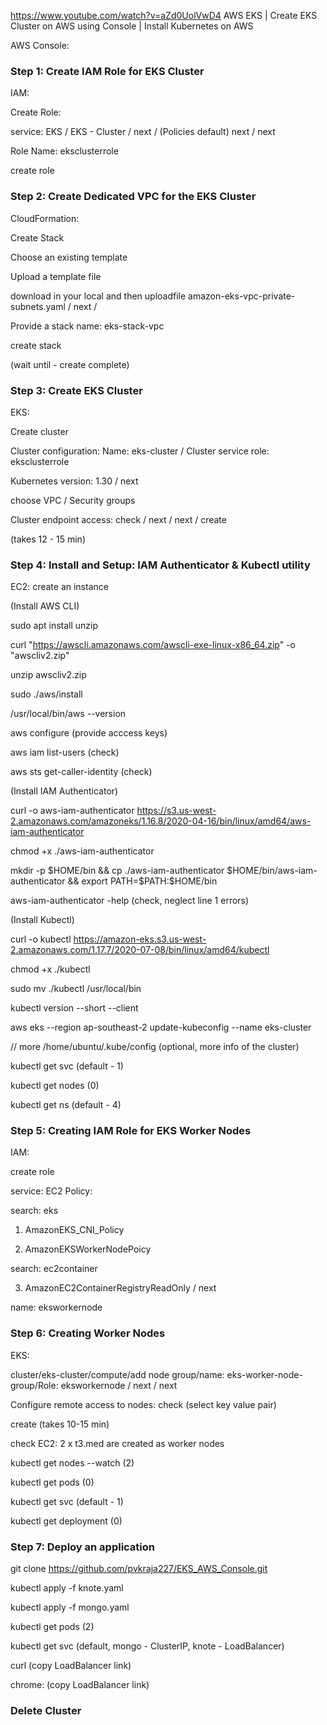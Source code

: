 https://www.youtube.com/watch?v=aZd0UolVwD4
AWS EKS | Create EKS Cluster on AWS using Console | Install Kubernetes on AWS

AWS Console:

### Step 1: Create IAM Role for EKS Cluster

IAM: 

Create Role:

service: EKS / EKS - Cluster / next / (Policies default) next / next

Role Name: eksclusterrole

create role

### Step 2: Create Dedicated VPC for the EKS Cluster

CloudFormation:

Create Stack

Choose an existing template

Upload a template file

download in your local and then uploadfile amazon-eks-vpc-private-subnets.yaml / next /

Provide a stack name: eks-stack-vpc

create stack

(wait until - create complete)

### Step 3: Create EKS Cluster

EKS:

Create cluster

Cluster configuration: Name: eks-cluster / Cluster service role: eksclusterrole

Kubernetes version: 1.30 / next

choose VPC / Security groups

Cluster endpoint access: check <Public and private> / next / next / create

(takes 12 - 15 min)

### Step 4: Install and Setup: IAM Authenticator & Kubectl utility

EC2: create an instance

(Install AWS CLI)

sudo apt install unzip

curl "https://awscli.amazonaws.com/awscli-exe-linux-x86_64.zip" -o "awscliv2.zip"

unzip awscliv2.zip

sudo ./aws/install

/usr/local/bin/aws --version

aws configure (provide acccess keys)

aws iam list-users (check)

aws sts get-caller-identity (check)

(Install IAM Authenticator)

curl -o aws-iam-authenticator https://s3.us-west-2.amazonaws.com/amazoneks/1.16.8/2020-04-16/bin/linux/amd64/aws-iam-authenticator

chmod +x ./aws-iam-authenticator

mkdir -p $HOME/bin && cp ./aws-iam-authenticator $HOME/bin/aws-iam-authenticator && export PATH=$PATH:$HOME/bin

aws-iam-authenticator -help (check, neglect line 1 errors)

(Install Kubectl)

curl -o kubectl https://amazon-eks.s3.us-west-2.amazonaws.com/1.17.7/2020-07-08/bin/linux/amd64/kubectl

chmod +x ./kubectl

sudo mv ./kubectl /usr/local/bin

kubectl version --short --client

aws eks --region ap-southeast-2 update-kubeconfig --name eks-cluster

// more /home/ubuntu/.kube/config (optional, more info of the cluster)

kubectl get svc (default - 1)

kubectl get nodes (0)

kubectl get ns (default - 4)


### Step 5: Creating IAM Role for EKS Worker Nodes

IAM:

create role

service: EC2 Policy: 

search: eks

1. AmazonEKS_CNI_Policy

2. AmazonEKSWorkerNodePoicy

search: ec2container

3. AmazonEC2ContainerRegistryReadOnly / next

name: eksworkernode

### Step 6: Creating Worker Nodes

EKS:

cluster/eks-cluster/compute/add node group/name: eks-worker-node-group/Role: eksworkernode / next / next

Configure remote access to nodes: check (select key value pair)

create (takes 10-15 min)

check EC2: 2 x t3.med are created as worker nodes

kubectl get nodes --watch (2)

kubectl get pods (0)

kubectl get svc (default - 1)

kubectl get deployment (0)

### Step 7: Deploy an application

git clone https://github.com/pvkraja227/EKS_AWS_Console.git

kubectl apply -f knote.yaml

kubectl apply -f mongo.yaml

kubectl get pods (2)

kubectl get svc (default, mongo - ClusterIP, knote - LoadBalancer)

curl (copy LoadBalancer link)

chrome: (copy LoadBalancer link)

### Delete Cluster

